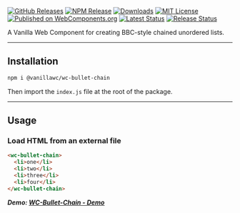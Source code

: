 [![GitHub Releases](https://img.shields.io/github/v/release/vanillawc/wc-bullet-chain.svg)](https://github.com/vanillawc/wc-bullet-chain/releases)
[![NPM Release](https://badgen.net/npm/v/@vanillawc/wc-bullet-chain)](https://www.npmjs.com/package/@vanillawc/wc-bullet-chain)
[![Downloads](https://badgen.net/npm/dt/@vanillawc/wc-bullet-chain)](https://www.npmjs.com/package/@vanillawc/wc-bullet-chain)
[![MIT License](https://img.shields.io/badge/license-MIT-blue.svg)](https://raw.githubusercontent.com/vanillawc/wc-bullet-chain/master/LICENSE)
[![Published on WebComponents.org](https://img.shields.io/badge/webcomponents.org-published-blue.svg)](https://www.webcomponents.org/element/vanillawc/wc-bullet-chain)
[![Latest Status](https://github.com/vanillawc/wc-bullet-chain/workflows/Latest/badge.svg)](https://github.com/vanillawc/wc-bullet-chain/actions)
[![Release Status](https://github.com/vanillawc/wc-bullet-chain/workflows/Release/badge.svg)](https://github.com/vanillawc/wc-bullet-chain/actions)

A Vanilla Web Component for creating BBC-style chained unordered lists.

 <!-- TODO: Add video graphic here -->

-----

## Installation

```sh
npm i @vanillawc/wc-bullet-chain
```

Then import the `index.js` file at the root of the package.

-----

## Usage

### Load HTML from an external file

```html
<wc-bullet-chain>
  <li>one</li>
  <li>two</li>
  <li>three</li>
  <li>four</li>
</wc-bullet-chain>
```

***Demo: [WC-Bullet-Chain - Demo][]***

[WC-Bullet-Chain - Demo]: https://vanillawc.github.io/wc-bullet-chain/demo/index.html
